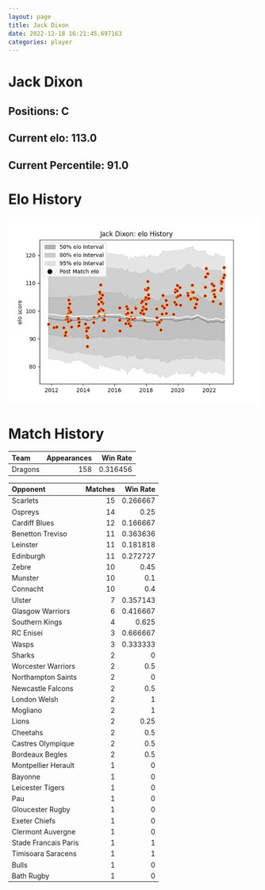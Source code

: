 ```yaml
---  
layout: page  
title: Jack Dixon  
date: 2022-12-18 16:21:45.697163  
categories: player  
---
```

# Jack Dixon

## Positions: C

## Current elo: 113.0

## Current Percentile: 91.0

# Elo History


![elo history](history_JackDixon.png)
# Match History


| Team    |   Appearances |   Win Rate |
|:--------|--------------:|-----------:|
| Dragons |           158 |   0.316456 |

| Opponent             |   Matches |   Win Rate |
|:---------------------|----------:|-----------:|
| Scarlets             |        15 |   0.266667 |
| Ospreys              |        14 |   0.25     |
| Cardiff Blues        |        12 |   0.166667 |
| Benetton Treviso     |        11 |   0.363636 |
| Leinster             |        11 |   0.181818 |
| Edinburgh            |        11 |   0.272727 |
| Zebre                |        10 |   0.45     |
| Munster              |        10 |   0.1      |
| Connacht             |        10 |   0.4      |
| Ulster               |         7 |   0.357143 |
| Glasgow Warriors     |         6 |   0.416667 |
| Southern Kings       |         4 |   0.625    |
| RC Enisei            |         3 |   0.666667 |
| Wasps                |         3 |   0.333333 |
| Sharks               |         2 |   0        |
| Worcester Warriors   |         2 |   0.5      |
| Northampton Saints   |         2 |   0        |
| Newcastle Falcons    |         2 |   0.5      |
| London Welsh         |         2 |   1        |
| Mogliano             |         2 |   1        |
| Lions                |         2 |   0.25     |
| Cheetahs             |         2 |   0.5      |
| Castres Olympique    |         2 |   0.5      |
| Bordeaux Begles      |         2 |   0.5      |
| Montpellier Herault  |         1 |   0        |
| Bayonne              |         1 |   0        |
| Leicester Tigers     |         1 |   0        |
| Pau                  |         1 |   0        |
| Gloucester Rugby     |         1 |   0        |
| Exeter Chiefs        |         1 |   0        |
| Clermont Auvergne    |         1 |   0        |
| Stade Francais Paris |         1 |   1        |
| Timisoara Saracens   |         1 |   1        |
| Bulls                |         1 |   0        |
| Bath Rugby           |         1 |   0        |